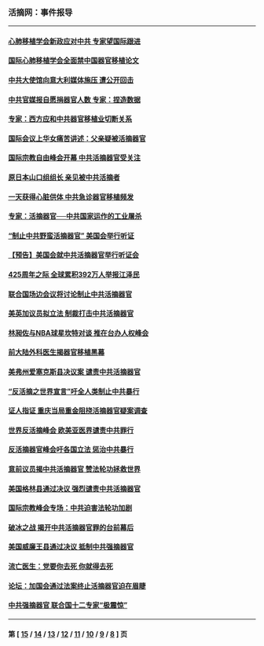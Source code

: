 ### 活摘网：事件报导
---
#### [心肺移植学会新政应对中共 专家望国际跟进](../../pages/nf5877/n13829043.md?09260430) 
#### [国际心肺移植学会全面禁中国器官移植论文](../../pages/nf5877/n13827785.md?09260430) 
#### [中共大使馆向意大利媒体施压 遭公开回击](../../pages/nf5877/n13826038.md?09260430) 
#### [中共官媒报自愿捐器官人数 专家：捏造数据](../../pages/nf5877/n13814130.md?09260430) 
#### [专家：西方应和中共器官移植业切断关系](../../pages/nf5877/n13772828.md?09260430) 
#### [国际会议上华女痛苦讲述：父亲疑被活摘器官](../../pages/nf5877/n13771583.md?09260430) 
#### [国际宗教自由峰会开幕 中共活摘器官受关注](../../pages/nf5877/n13769995.md?09260430) 
#### [原日本山口组组长 亲见被中共活摘者](../../pages/nf5877/n13767360.md?09260430) 
#### [一天获得心脏供体 中共急诊器官移植频发](../../pages/nf5877/n13764689.md?09260430) 
#### [专家：活摘器官──中共国家运作的工业屠杀](../../pages/nf5877/n13761178.md?09260430) 
#### [“制止中共野蛮活摘器官” 美国会举行听证](../../pages/nf5877/n13735831.md?09260430) 
#### [【预告】美国会就中共活摘器官举行听证会](../../pages/nf5877/n13732843.md?09260430) 
#### [425周年之际 全球累积392万人举报江泽民](../../pages/nf5877/n13719232.md?09260430) 
#### [联合国场边会议将讨论制止中共活摘器官](../../pages/nf5877/n13656361.md?09260430) 
#### [美英加议员拟立法 制裁打击中共活摘器官](../../pages/nf5877/n13430251.md?09260430) 
#### [林昶佐与NBA球星坎特对谈 推在台办人权峰会](../../pages/nf5877/n13414467.md?09260430) 
#### [前大陆外科医生揭器官移植黑幕](../../pages/nf5877/n13401416.md?09260430) 
#### [美弗州爱塞克斯县决议案 谴责中共活摘器官](../../pages/nf5877/n13320919.md?09260430) 
#### [“反活摘之世界宣言”吁全人类制止中共暴行](../../pages/nf5877/n13259730.md?09260430) 
#### [证人指证 重庆当局重金阻挠活摘器官疑案调查](../../pages/nf5877/n13259127.md?09260430) 
#### [世界反活摘峰会 欧美亚医界谴责中共罪行](../../pages/nf5877/n13253550.md?09260430) 
#### [反活摘器官峰会吁各国立法 惩治中共暴行](../../pages/nf5877/n13245052.md?09260430) 
#### [意前议员揭中共活摘器官 赞法轮功拯救世界](../../pages/nf5877/n13203445.md?09260430) 
#### [美国格林县通过决议 强烈谴责中共活摘器官](../../pages/nf5877/n13119367.md?09260430) 
#### [国际宗教峰会专场：中共迫害法轮功加剧](../../pages/nf5877/n13088279.md?09260430) 
#### [破冰之战 揭开中共活摘器官罪的台前幕后](../../pages/nf5877/n13082457.md?09260430) 
#### [美国威廉王县通过决议 抵制中共强摘器官](../../pages/nf5877/n13056521.md?09260430) 
#### [流亡医生：党要你去死 你就得去死](../../pages/nf5877/n13052835.md?09260430) 
#### [论坛：加国会通过法案终止活摘器官迫在眉睫](../../pages/nf5877/n13029839.md?09260430) 
#### [中共强摘器官 联合国十二专家“极震惊”](../../pages/nf5877/n13024313.md?09260430) 

---
#### 第 [ [15](./15.md?09260430) / [14](./14.md?09260430) / [13](./13.md?09260430) / [12](./12.md?09260430) / [11](./11.md?09260430) / [10](./10.md?09260430) / [9](./9.md?09260430) / [8](./8.md?09260430) ] 页
